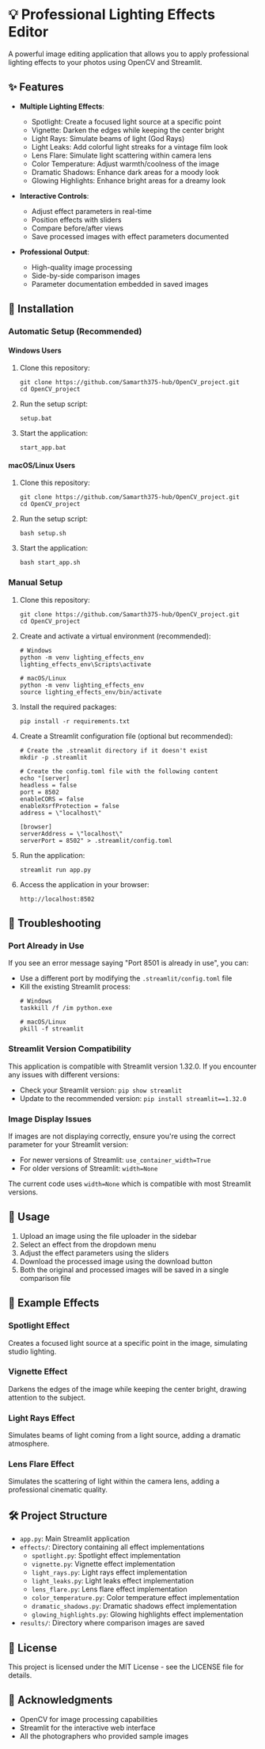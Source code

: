# 💡 Professional Lighting Effects Editor

A powerful image editing application that allows you to apply professional lighting effects to your photos using OpenCV and Streamlit.

## ✨ Features

- **Multiple Lighting Effects**:
  - Spotlight: Create a focused light source at a specific point
  - Vignette: Darken the edges while keeping the center bright
  - Light Rays: Simulate beams of light (God Rays)
  - Light Leaks: Add colorful light streaks for a vintage film look
  - Lens Flare: Simulate light scattering within camera lens
  - Color Temperature: Adjust warmth/coolness of the image
  - Dramatic Shadows: Enhance dark areas for a moody look
  - Glowing Highlights: Enhance bright areas for a dreamy look

- **Interactive Controls**:
  - Adjust effect parameters in real-time
  - Position effects with sliders
  - Compare before/after views
  - Save processed images with effect parameters documented

- **Professional Output**:
  - High-quality image processing
  - Side-by-side comparison images
  - Parameter documentation embedded in saved images

## 🚀 Installation

### Automatic Setup (Recommended)

#### Windows Users
1. Clone this repository:
   ```
   git clone https://github.com/Samarth375-hub/OpenCV_project.git
   cd OpenCV_project
   ```

2. Run the setup script:
   ```
   setup.bat
   ```

3. Start the application:
   ```
   start_app.bat
   ```

#### macOS/Linux Users
1. Clone this repository:
   ```
   git clone https://github.com/Samarth375-hub/OpenCV_project.git
   cd OpenCV_project
   ```

2. Run the setup script:
   ```
   bash setup.sh
   ```

3. Start the application:
   ```
   bash start_app.sh
   ```

### Manual Setup

1. Clone this repository:
   ```
   git clone https://github.com/Samarth375-hub/OpenCV_project.git
   cd OpenCV_project
   ```

2. Create and activate a virtual environment (recommended):
   ```
   # Windows
   python -m venv lighting_effects_env
   lighting_effects_env\Scripts\activate

   # macOS/Linux
   python -m venv lighting_effects_env
   source lighting_effects_env/bin/activate
   ```

3. Install the required packages:
   ```
   pip install -r requirements.txt
   ```

4. Create a Streamlit configuration file (optional but recommended):
   ```
   # Create the .streamlit directory if it doesn't exist
   mkdir -p .streamlit

   # Create the config.toml file with the following content
   echo "[server]
   headless = false
   port = 8502
   enableCORS = false
   enableXsrfProtection = false
   address = \"localhost\"

   [browser]
   serverAddress = \"localhost\"
   serverPort = 8502" > .streamlit/config.toml
   ```

5. Run the application:
   ```
   streamlit run app.py
   ```

6. Access the application in your browser:
   ```
   http://localhost:8502
   ```

## 🔧 Troubleshooting

### Port Already in Use
If you see an error message saying "Port 8501 is already in use", you can:
- Use a different port by modifying the `.streamlit/config.toml` file
- Kill the existing Streamlit process:
  ```
  # Windows
  taskkill /f /im python.exe
  
  # macOS/Linux
  pkill -f streamlit
  ```

### Streamlit Version Compatibility
This application is compatible with Streamlit version 1.32.0. If you encounter any issues with different versions:
- Check your Streamlit version: `pip show streamlit`
- Update to the recommended version: `pip install streamlit==1.32.0`

### Image Display Issues
If images are not displaying correctly, ensure you're using the correct parameter for your Streamlit version:
- For newer versions of Streamlit: `use_container_width=True`
- For older versions of Streamlit: `width=None`

The current code uses `width=None` which is compatible with most Streamlit versions.

## 📖 Usage

1. Upload an image using the file uploader in the sidebar
2. Select an effect from the dropdown menu
3. Adjust the effect parameters using the sliders
4. Download the processed image using the download button
5. Both the original and processed images will be saved in a single comparison file

## 📸 Example Effects

### Spotlight Effect
Creates a focused light source at a specific point in the image, simulating studio lighting.

### Vignette Effect
Darkens the edges of the image while keeping the center bright, drawing attention to the subject.

### Light Rays Effect
Simulates beams of light coming from a light source, adding a dramatic atmosphere.

### Lens Flare Effect
Simulates the scattering of light within the camera lens, adding a professional cinematic quality.

## 🛠️ Project Structure

- `app.py`: Main Streamlit application
- `effects/`: Directory containing all effect implementations
  - `spotlight.py`: Spotlight effect implementation
  - `vignette.py`: Vignette effect implementation
  - `light_rays.py`: Light rays effect implementation
  - `light_leaks.py`: Light leaks effect implementation
  - `lens_flare.py`: Lens flare effect implementation
  - `color_temperature.py`: Color temperature effect implementation
  - `dramatic_shadows.py`: Dramatic shadows effect implementation
  - `glowing_highlights.py`: Glowing highlights effect implementation
- `results/`: Directory where comparison images are saved

## 📄 License

This project is licensed under the MIT License - see the LICENSE file for details.

## 🙏 Acknowledgments

- OpenCV for image processing capabilities
- Streamlit for the interactive web interface
- All the photographers who provided sample images